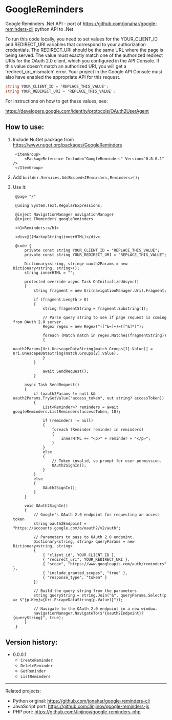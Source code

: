 # GoogleReminders

Google Reminders .Net API - port of https://github.com/jonahar/google-reminders-cli python API to .Net

To run this code locally, you need to set values for the YOUR_CLIENT_ID and REDIRECT_URI variables that correspond to your authorization credentials. The REDIRECT_URI should be the same URL where the page is being served. The value must exactly match one of the authorized redirect URIs for the OAuth 2.0 client, which you configured in the API Console. If this value doesn't match an authorized URI, you will get a 'redirect_uri_mismatch' error. Your project in the Google API Console must also have enabled the appropriate API for this request.

```csharp
string YOUR_CLIENT_ID = 'REPLACE_THIS_VALUE';
string YOUR_REDIRECT_URI = 'REPLACE_THIS_VALUE';
```

For instructions on how to get these values, see:

https://developers.google.com/identity/protocols/OAuth2UserAgent

## How to use:

1. Include NuGet package from https://www.nuget.org/packages/GoogleReminders

        <ItemGroup>
            <PackageReference Include="GoogleReminders" Version="0.0.0.1" />
        </ItemGroup>

2. Add `builder.Services.AddScoped<IReminders,Reminders>();`

3. Use it:

        @page "/"

        @using System.Text.RegularExpressions;

        @inject NavigationManager navigationManager
        @inject IReminders googleReminders

        <h1>Reminders:</h1>

        <div>@((MarkupString)innerHTML)</div>

        @code {
            private const string YOUR_CLIENT_ID = "REPLACE_THIS_VALUE";
            private const string YOUR_REDIRECT_URI = "REPLACE_THIS_VALUE";

            Dictionary<string, string> oauth2Params = new Dictionary<string, string>();
            string innerHTML = "";

            protected override async Task OnInitializedAsync()
            {
                string fragment = new Uri(navigationManager.Uri).Fragment;

                if (fragment.Length > 0)
                {
                    string fragmentString = fragment.Substring(1);

                    // Parse query string to see if page request is coming from OAuth 2.0 server.
                    Regex regex = new Regex("([^&=]+)=([^&]*)");

                    foreach (Match match in regex.Matches(fragmentString))
                    {
                        oauth2Params[Uri.UnescapeDataString(match.Groups[1].Value)] = Uri.UnescapeDataString(match.Groups[2].Value);
                    }
                }

                    await SendRequest();
                }

            async Task SendRequest()
            {
                if (oauth2Params != null && oauth2Params.TryGetValue("access_token", out string? accessToken))
                {
                    List<Reminder>? reminders = await googleReminders.ListReminders(accessToken, 10);

                    if (reminders != null)
                    {
                        foreach (Reminder reminder in reminders)
                        {
                            innerHTML += "<p>" + reminder + "</p>";
                        }
                    }
                    else
                    {
                        // Token invalid, so prompt for user permission.
                        OAuth2SignIn();
                    }
                }
                else
                {
                    OAuth2SignIn();
                }
            }

            void OAuth2SignIn()
            {
                // Google's OAuth 2.0 endpoint for requesting an access token
                string oauth2Endpoint = "https://accounts.google.com/o/oauth2/v2/auth";

                // Parameters to pass to OAuth 2.0 endpoint.
                Dictionary<string, string> queryParams = new Dictionary<string, string>
                {
                    { "client_id", YOUR_CLIENT_ID },
                    { "redirect_uri", YOUR_REDIRECT_URI },
                    { "scope", "https://www.googleapis.com/auth/reminders" },
                    { "include_granted_scopes", "true" },
                    { "response_type", "token" }
                };

                // Build the query string from the parameters
                string queryString = string.Join("&", queryParams.Select(p => $"{p.Key}={Uri.EscapeDataString(p.Value)}"));

                // Navigate to the OAuth 2.0 endpoint in a new window.
                navigationManager.NavigateTo($"{oauth2Endpoint}?{queryString}", true);
            }
        }

## Version history:

- 0.0.0.1
    - `CreateReminder`
    - `DeleteReminder`
    - `GetReminder`
    - `ListReminders`

---

Related projects:
- Python original: https://github.com/jonahar/google-reminders-cli
- JavaScript port: https://github.com/Jinjinov/google-reminders-js
- PHP port: https://github.com/Jinjinov/google-reminders-php